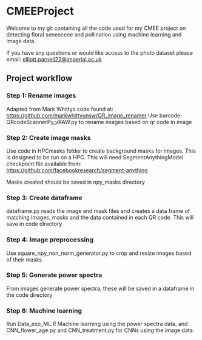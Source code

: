 # CMEEProject

Welcome to my git containing all the code used for my CMEE project on detecting floral senescene and pollination using machine learning and image data.

If you have any questions or would like access to the photo dataset please email: elliott.parnell22@imperial.ac.uk

## Project workflow 
### Step 1: Rename images
Adapted from Mark Whittys code found at: https://github.com/markwhittyunsw/QR_image_renamer
Use barcode-QRcodeScannerPy_vRAW.py to rename images based on qr code in image

### Step 2: Create image masks
Use code in HPCmasks folder to create background masks for images. This is designed to be run on a HPC. This will need SegmentAnythingModel checkpoint file available from: https://github.com/facebookresearch/segment-anything

Masks created should be saved in npy_masks directory

### Step 3: Create dataframe 
dataframe.py reads the image and mask files and creates a data frame of matching images, masks and the data contained in each QR code. This will save in code directory

### Step 4: Image preprocessing
Use square_npy_non_norm_generator.py to crop and resize images based of their masks

### Step 5: Generate power spectra
From images generate power spectra, these will be saved in a dataframe in the code directory

### Step 6: Machine learning
Run Data_exp_ML.R Machine learning using the power spectra data, and CNN_flower_age.py and CNN_treatment.py for CNNs using the image data. 
